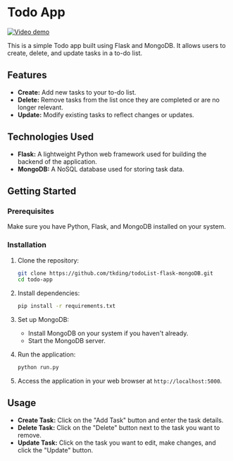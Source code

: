 # Todo App

[![Video demo](https://img.youtube.com/vi/qNFYxW8aXsc/0.jpg)](https://youtu.be/qNFYxW8aXsc)

This is a simple Todo app built using Flask and MongoDB. It allows users to create, delete, and update tasks in a to-do list.

## Features

- **Create:** Add new tasks to your to-do list.
- **Delete:** Remove tasks from the list once they are completed or are no longer relevant.
- **Update:** Modify existing tasks to reflect changes or updates.

## Technologies Used

- **Flask:** A lightweight Python web framework used for building the backend of the application.
- **MongoDB:** A NoSQL database used for storing task data.

## Getting Started

### Prerequisites

Make sure you have Python, Flask, and MongoDB installed on your system.

### Installation

1. Clone the repository:

    ```bash
    git clone https://github.com/tkding/todoList-flask-mongoDB.git
    cd todo-app
    ```

2. Install dependencies:

    ```bash
    pip install -r requirements.txt
    ```

3. Set up MongoDB:
   
   - Install MongoDB on your system if you haven't already.
   - Start the MongoDB server.

4. Run the application:

    ```bash
    python run.py
    ```

5. Access the application in your web browser at `http://localhost:5000`.

## Usage

- **Create Task:** Click on the "Add Task" button and enter the task details.
- **Delete Task:** Click on the "Delete" button next to the task you want to remove.
- **Update Task:** Click on the task you want to edit, make changes, and click the "Update" button.
